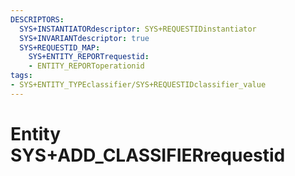 ```yaml
---
DESCRIPTORS:
  SYS+INSTANTIATORdescriptor: SYS+REQUESTIDinstantiator
  SYS+INVARIANTdescriptor: true
  SYS+REQUESTID_MAP:
    SYS+ENTITY_REPORTrequestid:
    - ENTITY_REPORToperationid
tags:
- SYS+ENTITY_TYPEclassifier/SYS+REQUESTIDclassifier_value
---
```

# Entity SYS+ADD_CLASSIFIERrequestid

